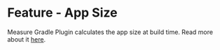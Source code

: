 # Feature - App Size

Measure Gradle Plugin calculates the app size at build time. Read more about
it [here](../gradle-plugin.md#app-size).